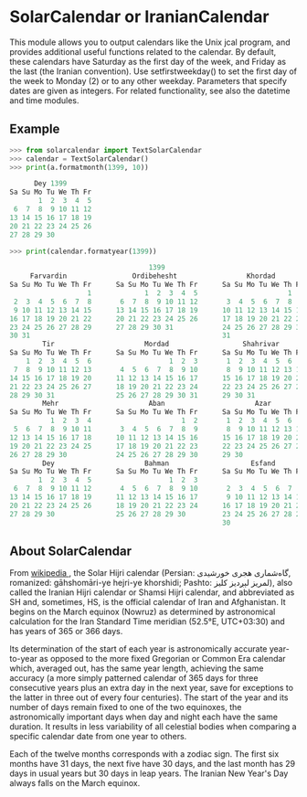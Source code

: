 # SolarCalendar or IranianCalendar

This module allows you to output calendars like the Unix jcal program, and provides additional useful functions related
to the calendar. By default, these calendars have Saturday as the first day of the week, and Friday as the last (the
Iranian convention). Use setfirstweekday() to set the first day of the week to Monday (2) or to any other weekday.
Parameters that specify dates are given as integers. For related functionality, see also the datetime and time modules.


## Example
```python
>>> from solarcalendar import TextSolarCalendar
>>> calendar = TextSolarCalendar()
>>> print(a.formatmonth(1399, 10))

      Dey 1399
Sa Su Mo Tu We Th Fr
       1  2  3  4  5
 6  7  8  9 10 11 12
13 14 15 16 17 18 19
20 21 22 23 24 25 26
27 28 29 30

>>> print(calendar.formatyear(1399))

                                  1399
     Farvardin                Ordibehesht                 Khordad
Sa Su Mo Tu We Th Fr      Sa Su Mo Tu We Th Fr      Sa Su Mo Tu We Th Fr
                   1             1  2  3  4  5                      1  2
 2  3  4  5  6  7  8       6  7  8  9 10 11 12       3  4  5  6  7  8  9
 9 10 11 12 13 14 15      13 14 15 16 17 18 19      10 11 12 13 14 15 16
16 17 18 19 20 21 22      20 21 22 23 24 25 26      17 18 19 20 21 22 23
23 24 25 26 27 28 29      27 28 29 30 31            24 25 26 27 28 29 30
30 31                                               31
        Tir                      Mordad                  Shahrivar
Sa Su Mo Tu We Th Fr      Sa Su Mo Tu We Th Fr      Sa Su Mo Tu We Th Fr
    1  2  3  4  5  6                   1  2  3       1  2  3  4  5  6  7
 7  8  9 10 11 12 13       4  5  6  7  8  9 10       8  9 10 11 12 13 14
14 15 16 17 18 19 20      11 12 13 14 15 16 17      15 16 17 18 19 20 21
21 22 23 24 25 26 27      18 19 20 21 22 23 24      22 23 24 25 26 27 28
28 29 30 31               25 26 27 28 29 30 31      29 30 31
        Mehr                      Aban                      Azar
Sa Su Mo Tu We Th Fr      Sa Su Mo Tu We Th Fr      Sa Su Mo Tu We Th Fr
          1  2  3  4                      1  2       1  2  3  4  5  6  7
 5  6  7  8  9 10 11       3  4  5  6  7  8  9       8  9 10 11 12 13 14
12 13 14 15 16 17 18      10 11 12 13 14 15 16      15 16 17 18 19 20 21
19 20 21 22 23 24 25      17 18 19 20 21 22 23      22 23 24 25 26 27 28
26 27 28 29 30            24 25 26 27 28 29 30      29 30
        Dey                      Bahman                    Esfand
Sa Su Mo Tu We Th Fr      Sa Su Mo Tu We Th Fr      Sa Su Mo Tu We Th Fr
       1  2  3  4  5                   1  2  3                         1
 6  7  8  9 10 11 12       4  5  6  7  8  9 10       2  3  4  5  6  7  8
13 14 15 16 17 18 19      11 12 13 14 15 16 17       9 10 11 12 13 14 15
20 21 22 23 24 25 26      18 19 20 21 22 23 24      16 17 18 19 20 21 22
27 28 29 30               25 26 27 28 29 30         23 24 25 26 27 28 29
                                                    30
```
## About SolarCalendar

From <a href=https://en.wikipedia.org/wiki/Solar_Hijri_calendar> wikipedia </a>, the Solar Hijri calendar (Persian: گاه‌شماری هجری خورشیدی, romanized: gāhshomāri-ye hejri-ye khorshidi; Pashto: لمريز
لېږدیز کلیز), also called the Iranian Hijri calendar or Shamsi Hijri calendar, and abbreviated as SH and, sometimes, HS,
is the official calendar of Iran and Afghanistan. It begins on the March equinox (Nowruz) as determined by astronomical
calculation for the Iran Standard Time meridian (52.5°E, UTC+03:30) and has years of 365 or 366 days.

Its determination of the start of each year is astronomically accurate year-to-year as opposed to the more fixed
Gregorian or Common Era calendar which, averaged out, has the same year length, achieving the same accuracy (a more
simply patterned calendar of 365 days for three consecutive years plus an extra day in the next year, save for
exceptions to the latter in three out of every four centuries). The start of the year and its number of days remain
fixed to one of the two equinoxes, the astronomically important days when day and night each have the same duration. It
results in less variability of all celestial bodies when comparing a specific calendar date from one year to others.

Each of the twelve months corresponds with a zodiac sign. The first six months have 31 days, the next five have 30 days,
and the last month has 29 days in usual years but 30 days in leap years. The Iranian New Year's Day always falls on the
March equinox.
